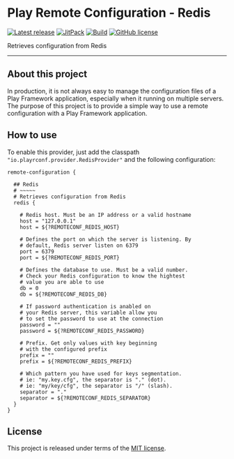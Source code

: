 # Play Remote Configuration - Redis


[![Latest release](https://img.shields.io/badge/latest_release-18.04-orange.svg)](https://github.com/play-rconf/play-rconf-redis/releases)
[![JitPack](https://img.shields.io/badge/JitPack-release~18.04-brightgreen.svg)](https://jitpack.io/#play-rconf/play-rconf-redis)
[![Build](https://img.shields.io/travis-ci/play-rconf/play-rconf-redis.svg?branch=master&style=flat)](https://travis-ci.org/play-rconf/play-rconf-redis)
[![GitHub license](https://img.shields.io/badge/license-MIT-blue.svg)](https://raw.githubusercontent.com/play-rconf/play-rconf-redis/master/LICENSE)

Retrieves configuration from Redis
*****

## About this project
In production, it is not always easy to manage the configuration files of a
Play Framework application, especially when it running on multiple servers.
The purpose of this project is to provide a simple way to use a remote
configuration with a Play Framework application.



## How to use

To enable this provider, just add the classpath `"io.playrconf.provider.RedisProvider"`
and the following configuration:

```hocon
remote-configuration {

  ## Redis
  # ~~~~~
  # Retrieves configuration from Redis
  redis {

    # Redis host. Must be an IP address or a valid hostname
    host = "127.0.0.1"
    host = ${?REMOTECONF_REDIS_HOST}

    # Defines the port on which the server is listening. By
    # default, Redis server listen on 6379
    port = 6379
    port = ${?REMOTECONF_REDIS_PORT}

    # Defines the database to use. Must be a valid number.
    # Check your Redis configuration to know the hightest
    # value you are able to use
    db = 0
    db = ${?REMOTECONF_REDIS_DB}

    # If password authentication is anabled on
    # your Redis server, this variable allow you
    # to set the password to use at the connection
    password = ""
    password = ${?REMOTECONF_REDIS_PASSWORD}

    # Prefix. Get only values with key beginning
    # with the configured prefix
    prefix = ""
    prefix = ${?REMOTECONF_REDIS_PREFIX}

    # Which pattern you have used for keys segmentation.
    # ie: "my.key.cfg", the separator is "." (dot).
    # ie: "my/key/cfg", the separator is "/" (slash).
    separator = "."
    separator = ${?REMOTECONF_REDIS_SEPARATOR}
  }
}
```



## License
This project is released under terms of the [MIT license](https://raw.githubusercontent.com/play-rconf/play-rconf-redis/master/LICENSE).
